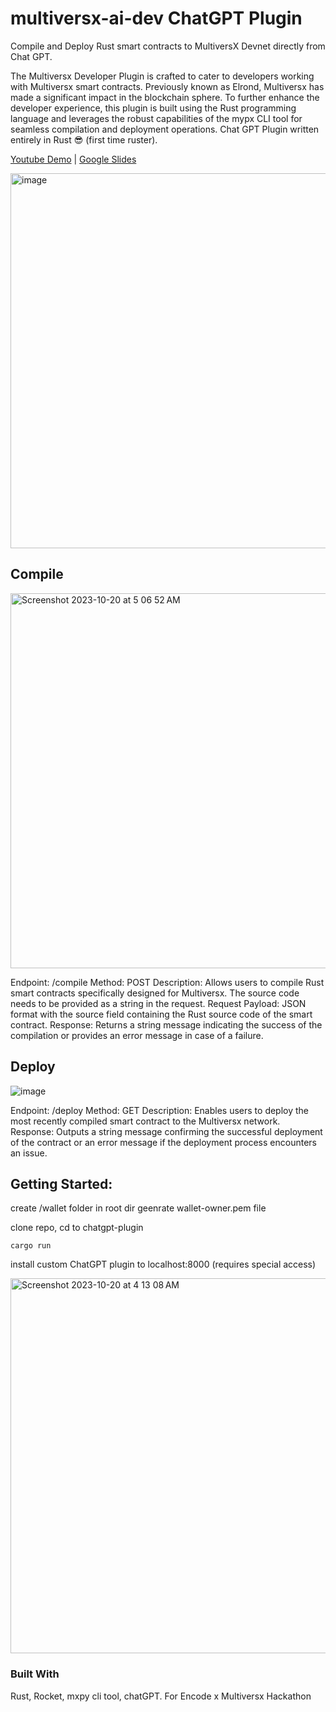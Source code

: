 # multiversx-ai-dev ChatGPT Plugin

Compile and Deploy Rust smart contracts to MultiversX Devnet directly from Chat GPT.

The Multiversx Developer Plugin is crafted to cater to developers working with Multiversx smart contracts. Previously known as Elrond, Multiversx has made a significant impact in the blockchain sphere. To further enhance the developer experience, this plugin is built using the Rust programming language and leverages the robust capabilities of the mypx CLI tool for seamless compilation and deployment operations. Chat GPT Plugin written entirely in Rust 😎 (first time ruster).

[Youtube Demo](https://www.youtube.com/watch?v=IX8RGU0Qpss) | 
[Google Slides](https://docs.google.com/presentation/d/e/2PACX-1vRuhj8WIume_RU2DsLX5-BDJAkHTTuZAcahAGa3tyLjflp6klE2fB4jNPwe277DI1qG0E5oiEsmvPMN/pub?start=false&loop=false&delayms=3000)

<img width="600" alt="image" src="https://github.com/Markeljan/multiversx-ai-dev/assets/12901349/80c617df-ef70-425f-87b5-49757b68ab1a">

## Compile

<img width="600" alt="Screenshot 2023-10-20 at 5 06 52 AM" src="https://github.com/Markeljan/multiversx-ai-dev/assets/12901349/9a3ad832-d331-468a-b2c9-ff2b327bb99c">

Endpoint: /compile
Method: POST
Description: Allows users to compile Rust smart contracts specifically designed for Multiversx. The source code needs to be provided as a string in the request.
Request Payload: JSON format with the source field containing the Rust source code of the smart contract.
Response: Returns a string message indicating the success of the compilation or provides an error message in case of a failure.

## Deploy

![image](https://github.com/Markeljan/multiversx-ai-dev/assets/12901349/f9b1c82e-cb66-4653-bf1c-ce1523c07247)


Endpoint: /deploy
Method: GET
Description: Enables users to deploy the most recently compiled smart contract to the Multiversx network.
Response: Outputs a string message confirming the successful deployment of the contract or an error message if the deployment process encounters an issue.

## Getting Started:
create /wallet folder in root dir
geenrate wallet-owner.pem file

clone repo, cd to chatgpt-plugin
```
cargo run
```
install custom ChatGPT plugin to localhost:8000 (requires special access)

<img width="600" alt="Screenshot 2023-10-20 at 4 13 08 AM" src="https://github.com/Markeljan/multiversx-ai-dev/assets/12901349/2cfa88c7-05c4-4136-9c51-1f78ffee1e2d">


### Built With
Rust, Rocket, mxpy cli tool, chatGPT.  For Encode x Multiversx Hackathon


